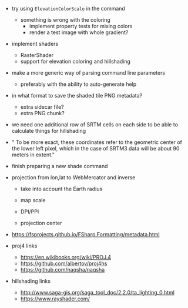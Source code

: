 ﻿- try using `ElevationColorScale` in the command
    - something is wrong with the coloring
        - implement property tests for mixing colors
        - render a test image with whole gradient?

- implement shaders
    - RasterShader
    - support for elevation coloring and hillshading
- make a more generic way of parsing command line parameters
    - preferably with the ability to auto-generate help

- in what format to save the shaded tile PNG metadata?  
    - extra sidecar file?
    - extra PNG chunk?

- we need one additional row of SRTM cells on each side to be able to calculate things for hillshading

- " To be more exact, these
coordinates refer to the geometric center of the lower left pixel, which in the case of SRTM3 data will be about 90 meters in extent."

- finish preparing a new shade command

- projection from lon,lat to WebMercator and inverse
    - take into account the Earth radius
    
    - map scale
    - DPI/PPI
    - projection center

- https://fsprojects.github.io/FSharp.Formatting/metadata.html

- proj4 links
    - https://en.wikibooks.org/wiki/PROJ.4
    - https://github.com/albertov/proj4hs
    - https://github.com/naqsha/naqsha
- hillshading links
    - http://www.saga-gis.org/saga_tool_doc/2.2.0/ta_lighting_0.html
    - https://www.rayshader.com/